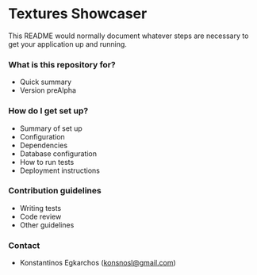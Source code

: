 # Textures Showcaser #

This README would normally document whatever steps are necessary to get your application up and running.

### What is this repository for? ###

* Quick summary
* Version preAlpha

### How do I get set up? ###

* Summary of set up
* Configuration
* Dependencies
* Database configuration
* How to run tests
* Deployment instructions

### Contribution guidelines ###

* Writing tests
* Code review
* Other guidelines

### Contact ###

* Konstantinos Egkarchos (konsnosl@gmail.com)